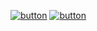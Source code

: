 [![button](http://www.presentationpro.com/images/product/medium/slide/PPP_CGENE_LT3_Presentation-PowerPoint-Slide-Graphic_Push_Button_Up.jpg)](https://symmetrical-eureka-x59495xr4746hpxq-8080.app.github.dev/)
[![button](http://www.presentationpro.com/images/product/medium/slide/PPP_CGENE_LT3_Presentation-PowerPoint-Slide-Graphic_Push_Button_Up.jpg)](https://zany-space-spork-97qxq7w6497g279v6-8080.app.github.dev/)
